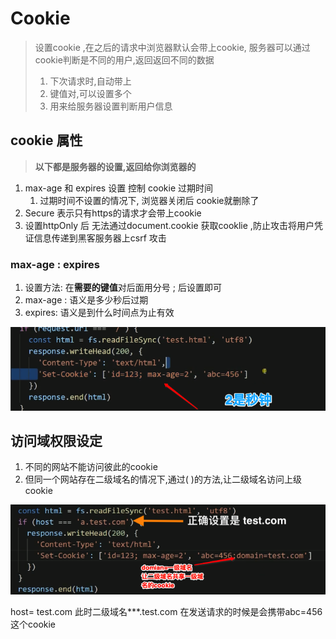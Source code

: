 # Cookie

> 设置cookie ,在之后的请求中浏览器默认会带上cookie, 服务器可以通过cookie判断是不同的用户,返回返回不同的数据
>
> 1. 下次请求时,自动带上
> 2. 键值对,可以设置多个
> 3. 用来给服务器设置判断用户信息

## cookie 属性

> **以下都是服务器的设置,返回给你浏览器的**

1. max-age 和 expires 设置 控制 cookie 过期时间
   1. 过期时间不设置的情况下, 浏览器关闭后 cookie就删除了
2. Secure 表示只有https的请求才会带上cookie
3. 设置httpOnly 后 无法通过document.cookie 获取cooklie ,防止攻击将用户凭证信息传递到黑客服务器上csrf 攻击

###  max-age :  expires

1. 设置方法: 在**需要的键值**对后面用分号 ; 后设置即可
2. max-age : 语义是多少秒后过期
3. expires: 语义是到什么时间点为止有效

![image-20201112164850085](images/image-20201112164850085.png)

## 访问域权限设定

1. 不同的网站不能访问彼此的cookie
2. 但同一个网站存在二级域名的情况下,通过(  )的方法,让二级域名访问上级cookie

![image-20201113122407587](images/image-20201113122407587.png)

host= test.com 此时二级域名***.test.com 在发送请求的时候是会携带abc=456这个cookie

